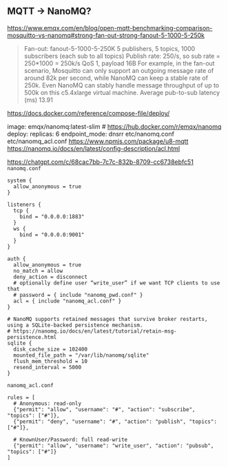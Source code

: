 MQTT -> NanoMQ?
----

https://www.emqx.com/en/blog/open-mqtt-benchmarking-comparison-mosquitto-vs-nanomq#strong-fan-out-strong-fanout-5-1000-5-250k
> Fan-out: fanout-5-1000-5-250K
>    5 publishers, 5 topics, 1000 subscribers (each sub to all topics)
>    Publish rate: 250/s, so sub rate = 250*1000 = 250k/s
>    QoS 1, payload 16B
> For example, in the fan-out scenario, Mosquitto can only support an outgoing message rate of around 82k per second, while NanoMQ can keep a stable rate of 250k. Even NanoMQ can stably handle message throughput of up to 500k on this c5.4xlarge virtual machine.
> Average pub-to-sub latency (ms) 13.91


https://docs.docker.com/reference/compose-file/deploy/

  image: emqx/nanomq:latest-slim  # https://hub.docker.com/r/emqx/nanomq
  deploy:
    replicas: 6
    endpoint_mode: dnsrr
  etc/nanomq.conf
  etc/nanomq_acl.conf
https://www.npmjs.com/package/u8-mqtt
https://nanomq.io/docs/en/latest/config-description/acl.html

https://chatgpt.com/c/68cac7bb-7c7c-832b-8709-cc6738ebfc51
`nanomq.conf`
```
system {
  allow_anonymous = true
}

listeners {
  tcp {
    bind = "0.0.0.0:1883"
  }
  ws {
    bind = "0.0.0.0:9001"
  }
}

auth {
  allow_anonymous = true
  no_match = allow
  deny_action = disconnect
  # optionally define user “write_user” if we want TCP clients to use that
  # password = { include "nanomq_pwd.conf" }
  acl = { include "nanomq_acl.conf" }
}

# NanoMQ supports retained messages that survive broker restarts, using a SQLite-backed persistence mechanism.
# https://nanomq.io/docs/en/latest/tutorial/retain-msg-persistence.html
sqlite {
  disk_cache_size = 102400
  mounted_file_path = "/var/lib/nanomq/sqlite"
  flush_mem_threshold = 10
  resend_interval = 5000
}
```
`nanomq_acl.conf`
```
rules = [
  # Anonymous: read-only
  {"permit": "allow", "username": "#", "action": "subscribe", "topics": ["#"]},
  {"permit": "deny", "username": "#", "action": "publish", "topics": ["#"]},

  # KnownUser/Password: full read-write
  {"permit": "allow", "username": "write_user", "action": "pubsub", "topics": ["#"]}
]
```
